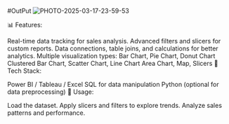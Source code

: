 #OutPut
![PHOTO-2025-03-17-23-59-53](https://github.com/user-attachments/assets/a2ae9a26-4b13-41ce-a442-97fa9916992d)

📊 Features:

Real-time data tracking for sales analysis.
Advanced filters and slicers for custom reports.
Data connections, table joins, and calculations for better analytics.
Multiple visualization types:
Bar Chart, Pie Chart, Donut Chart
Clustered Bar Chart, Scatter Chart, Line Chart
Area Chart, Map, Slicers
🔧 Tech Stack:

Power BI / Tableau / Excel
SQL for data manipulation
Python (optional for data preprocessing)
📌 Usage:

Load the dataset.
Apply slicers and filters to explore trends.
Analyze sales patterns and performance.
